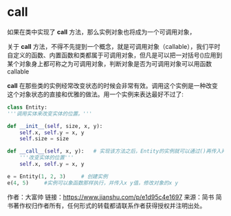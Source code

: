 

# __call__

如果在类中实现了 __call__ 方法，那么实例对象也将成为一个可调用对象，

关于 __call__ 方法，不得不先提到一个概念，就是可调用对象（callable），我们平时自定义的函数、内置函数和类都属于可调用对象，但凡是可以把一对括号()应用到某个对象身上都可称之为可调用对象，判断对象是否为可调用对象可以用函数 callable


__call__ 在那些类的实例经常改变状态的时候会非常有效。调用这个实例是一种改变这个对象状态的直接和优雅的做法。用一个实例来表达最好不过了:
```py
class Entity:
'''调用实体来改变实体的位置。'''

def __init__(self, size, x, y):
    self.x, self.y = x, y
    self.size = size

def __call__(self, x, y):   # 实现该方法之后，Entity的实例就可以通过()再传入两个参数实现自身x和y属性的赋值
    '''改变实体的位置'''
    self.x, self.y = x, y

e = Entity(1, 2, 3)     # 创建实例
e(4, 5)     #实例可以象函数那样执行，并传入x y值，修改对象的x y
```

作者：大富帅
链接：https://www.jianshu.com/p/e1d95c4e1697
来源：简书
简书著作权归作者所有，任何形式的转载都请联系作者获得授权并注明出处。
